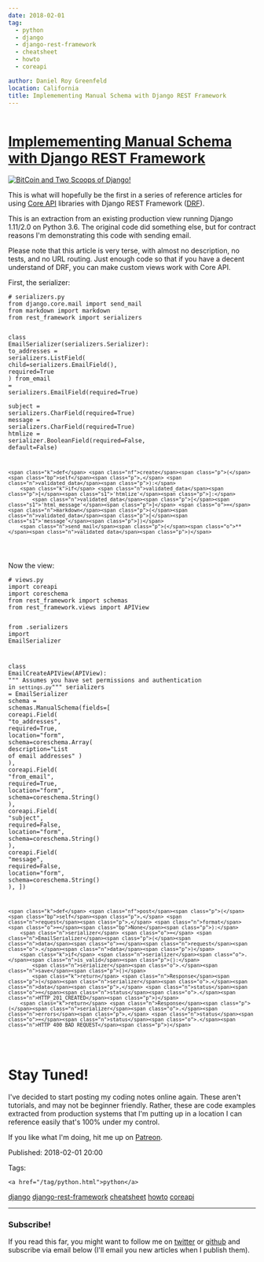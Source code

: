 ```yaml
---
date: 2018-02-01
tag: 
  - python
  - django
  - django-rest-framework
  - cheatsheet
  - howto
  - coreapi

author: Daniel Roy Greenfeld
location: California
title: Implemementing Manual Schema with Django REST Framework
---
```

<div class="twelve wide column">

<h1 class="ui block header">
<div class="content">
<a href="/manual-schema-django-rest-framework.html">Implemementing Manual Schema with Django REST Framework</a>
</div>
</h1>
<p><a href="https://www.pydanny.com/manual-schema-django-rest-framework.html" target="_blank"><img alt="BitCoin and Two Scoops of Django!" src="https://raw.githubusercontent.com/pydanny/pydanny.github.com/master/static/drf.png"/></a></p>
<p>This is what will hopefully be the first in a series of reference
articles for using <a href="http://www.coreapi.org/" target="_blank">Core API</a> libraries with
Django REST Framework (<a href="http://www.django-rest-framework.org/" target="_blank">DRF</a>).</p>
<p>This is an extraction from an existing production view running Django
1.11/2.0 on Python 3.6. The original code did something else, but for
contract reasons I'm demonstrating this code with sending email.</p>
<p>Please note that this article is very terse, with almost no description,
no tests, and no URL routing. Just enough code so that if you have a
decent understand of DRF, you can make custom views work with Core API.</p>
<p>First, the serializer:</p>
<div class="codehilite ui secondary segment"><pre><span></span><code><span class="c1"># serializers.py</span>
<span class="kn">from</span> <span class="nn">django.core.mail</span> <span class="kn">import</span> <span class="n">send_mail</span>
<span class="kn">from</span> <span class="nn">markdown</span> <span class="kn">import</span> <span class="n">markdown</span>
<span class="kn">from</span> <span class="nn">rest_framework</span> <span class="kn">import</span> <span class="n">serializers</span>


<span class="k">class</span> <span class="nc">EmailSerializer</span><span class="p">(</span><span class="n">serializers</span><span class="o">.</span><span class="n">Serializer</span><span class="p">):</span>
    <span class="n">to_addresses</span> <span class="o">=</span> <span class="n">serializers</span><span class="o">.</span><span class="n">ListField</span><span class="p">(</span>
        <span class="n">child</span><span class="o">=</span><span class="n">serializers</span><span class="o">.</span><span class="n">EmailField</span><span class="p">(),</span>
        <span class="n">required</span><span class="o">=</span><span class="bp">True</span>
    <span class="p">)</span>
    <span class="n">from_email</span> <span class="o">=</span> <span class="n">serializers</span><span class="o">.</span><span class="n">EmailField</span><span class="p">(</span><span class="n">required</span><span class="o">=</span><span class="bp">True</span><span class="p">)</span>    
    <span class="n">subject</span> <span class="o">=</span> <span class="n">serializers</span><span class="o">.</span><span class="n">CharField</span><span class="p">(</span><span class="n">required</span><span class="o">=</span><span class="bp">True</span><span class="p">)</span>
    <span class="n">message</span> <span class="o">=</span> <span class="n">serializers</span><span class="o">.</span><span class="n">CharField</span><span class="p">(</span><span class="n">required</span><span class="o">=</span><span class="bp">True</span><span class="p">)</span> 
    <span class="n">htmlize</span> <span class="o">=</span> <span class="n">serializer</span><span class="o">.</span><span class="n">BooleanField</span><span class="p">(</span><span class="n">required</span><span class="o">=</span><span class="bp">False</span><span class="p">,</span> <span class="n">default</span><span class="o">=</span><span class="bp">False</span><span class="p">)</span>  

    <span class="k">def</span> <span class="nf">create</span><span class="p">(</span><span class="bp">self</span><span class="p">,</span> <span class="n">validated_data</span><span class="p">):</span>
        <span class="k">if</span> <span class="n">validated_data</span><span class="p">[</span><span class="s1">'htmlize'</span><span class="p">]:</span>
            <span class="n">validated_data</span><span class="p">[</span><span class="s1">'html_message'</span><span class="p">]</span> <span class="o">=</span> <span class="n">markdown</span><span class="p">(</span><span class="n">validated_data</span><span class="p">[</span><span class="s1">'message'</span><span class="p">])</span>
        <span class="n">send_mail</span><span class="p">(</span><span class="o">**</span><span class="n">validated_data</span><span class="p">)</span>
</code></pre></div>
<p>Now the view:</p>
<div class="codehilite ui secondary segment"><pre><span></span><code><span class="c1"># views.py</span>
<span class="kn">import</span> <span class="nn">coreapi</span>
<span class="kn">import</span> <span class="nn">coreschema</span>
<span class="kn">from</span> <span class="nn">rest_framework</span> <span class="kn">import</span> <span class="n">schemas</span>
<span class="kn">from</span> <span class="nn">rest_framework.views</span> <span class="kn">import</span> <span class="n">APIView</span>

<span class="kn">from</span> <span class="nn">.serializers</span> <span class="kn">import</span> <span class="n">EmailSerializer</span>

<span class="k">class</span> <span class="nc">EmailCreateAPIView</span><span class="p">(</span><span class="n">APIView</span><span class="p">):</span>
    <span class="sd">""" Assumes you have set permissions and authentication in `settings.py`"""</span>
    <span class="n">serializers</span> <span class="o">=</span> <span class="n">EmailSerializer</span>
    <span class="n">schema</span> <span class="o">=</span> <span class="n">schemas</span><span class="o">.</span><span class="n">ManualSchema</span><span class="p">(</span><span class="n">fields</span><span class="o">=</span><span class="p">[</span>
        <span class="n">coreapi</span><span class="o">.</span><span class="n">Field</span><span class="p">(</span>
            <span class="s2">"to_addresses"</span><span class="p">,</span>
            <span class="n">required</span><span class="o">=</span><span class="bp">True</span><span class="p">,</span>
            <span class="n">location</span><span class="o">=</span><span class="s2">"form"</span><span class="p">,</span>
            <span class="n">schema</span><span class="o">=</span><span class="n">coreschema</span><span class="o">.</span><span class="n">Array</span><span class="p">(</span>
              <span class="n">description</span><span class="o">=</span><span class="s2">"List of email addresses"</span>
            <span class="p">)</span>
        <span class="p">),</span>
        <span class="n">coreapi</span><span class="o">.</span><span class="n">Field</span><span class="p">(</span>
            <span class="s2">"from_email"</span><span class="p">,</span>
            <span class="n">required</span><span class="o">=</span><span class="bp">True</span><span class="p">,</span>
            <span class="n">location</span><span class="o">=</span><span class="s2">"form"</span><span class="p">,</span>
            <span class="n">schema</span><span class="o">=</span><span class="n">coreschema</span><span class="o">.</span><span class="n">String</span><span class="p">()</span>
        <span class="p">),</span> 
        <span class="n">coreapi</span><span class="o">.</span><span class="n">Field</span><span class="p">(</span>
            <span class="s2">"subject"</span><span class="p">,</span>
            <span class="n">required</span><span class="o">=</span><span class="bp">False</span><span class="p">,</span>
            <span class="n">location</span><span class="o">=</span><span class="s2">"form"</span><span class="p">,</span>
            <span class="n">schema</span><span class="o">=</span><span class="n">coreschema</span><span class="o">.</span><span class="n">String</span><span class="p">()</span>
        <span class="p">),</span>
        <span class="n">coreapi</span><span class="o">.</span><span class="n">Field</span><span class="p">(</span>
            <span class="s2">"message"</span><span class="p">,</span>
            <span class="n">required</span><span class="o">=</span><span class="bp">False</span><span class="p">,</span>
            <span class="n">location</span><span class="o">=</span><span class="s2">"form"</span><span class="p">,</span>
            <span class="n">schema</span><span class="o">=</span><span class="n">coreschema</span><span class="o">.</span><span class="n">String</span><span class="p">()</span>
        <span class="p">),</span> 
    <span class="p">])</span>

    <span class="k">def</span> <span class="nf">post</span><span class="p">(</span><span class="bp">self</span><span class="p">,</span> <span class="n">request</span><span class="p">,</span> <span class="n">format</span><span class="o">=</span><span class="bp">None</span><span class="p">):</span>
        <span class="n">serializer</span> <span class="o">=</span> <span class="n">EmailSerializer</span><span class="p">(</span><span class="n">data</span><span class="o">=</span><span class="n">request</span><span class="o">.</span><span class="n">data</span><span class="p">)</span>
        <span class="k">if</span> <span class="n">serializer</span><span class="o">.</span><span class="n">is_valid</span><span class="p">():</span>
            <span class="n">serializer</span><span class="o">.</span><span class="n">save</span><span class="p">()</span>
            <span class="k">return</span> <span class="n">Response</span><span class="p">(</span><span class="n">serializer</span><span class="o">.</span><span class="n">data</span><span class="p">,</span> <span class="n">status</span><span class="o">=</span><span class="n">status</span><span class="o">.</span><span class="n">HTTP_201_CREATED</span><span class="p">)</span>
        <span class="k">return</span> <span class="n">Response</span><span class="p">(</span><span class="n">serializer</span><span class="o">.</span><span class="n">errors</span><span class="p">,</span> <span class="n">status</span><span class="o">=</span><span class="n">status</span><span class="o">.</span><span class="n">HTTP_400_BAD_REQUEST</span><span class="p">)</span>
</code></pre></div>
<h1 id="stay-tuned">Stay Tuned!</h1>
<p>I've decided to start posting my coding notes online again. These
aren't tutorials, and may not be beginner friendly. Rather, these are
code examples extracted from production systems that I'm putting up in
a location I can reference easily that's 100% under my control.</p>
<p>If you like what I'm doing, hit me up on
<a href="https://www.patreon.com/danielroygreenfeld" target="_blank">Patreon</a>.</p>
<p>Published: 2018-02-01 20:00</p>
<p>Tags:
  
    <a href="/tag/python.html">python</a>
<a href="/tag/django.html">django</a>
<a href="/tag/django-rest-framework.html">django-rest-framework</a>
<a href="/tag/cheatsheet.html">cheatsheet</a>
<a href="/tag/howto.html">howto</a>
<a href="/tag/coreapi.html">coreapi</a>
</p>
<hr/>
<h3 class="ui header">Subscribe!</h3>
<p>If you read this far, you might want to follow me on <a href="https://twitter.com/pydanny">twitter</a> or <a href="https://github.com/pydanny">github</a> and subscribe via email below (I'll email you new articles when I publish them).</p>
<!-- Begin MailChimp Signup Form -->
</div>